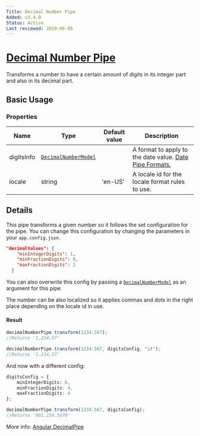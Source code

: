 ```yaml
---
Title: Decimal Number Pipe
Added: v3.4.0
Status: Active
Last reviewed: 2019-08-05
---
```


# [Decimal Number Pipe](../../../lib/core/src/lib/pipes/decimal-number.pipe.ts "Defined in decimal-number.pipe.ts")

Transforms a number to have a certain amount of digits in its integer part and also in its decimal part.

## Basic Usage

### Properties

| Name | Type | Default value | Description |
| ---- | ---- | ------------- | ----------- |
| digitsInfo | [`DecimalNumberModel`](../../../lib/core/src/lib/models/decimal-number.model.ts) |  | A format to apply to the date value. [Date Pipe Formats.](https://angular.io/api/common/DatePipe#custom-format-options) |
| locale | string | 'en-US' | A locale id for the locale format rules to use. |

## Details

This pipe transforms a given number so it follows the set configuration for the pipe. You can change this configuration by changing the parameters in your `app.config.json`.

```json
"decimalValues": {
    "minIntegerDigits": 1,
    "minFractionDigits": 0,
    "maxFractionDigits": 2
  }
```

You can also overwrite this config by passing a [`DecimalNumberModel`](../../../lib/core/src/lib/models/decimal-number.model.ts) as an argument for this pipe.

The number can be also localized so it applies commas and dots in the right place depending on the locale id in use.

#### Result

```ts
decimalNumberPipe.transform(1234.567);
//Returns '1,234.57'

decimalNumberPipe.transform(1234.567, digitsConfig, "it");
//Returns '1.234,57'
```

And now with a different config:

```ts
digitsConfig = {
    minIntegerDigits: 6,
    minFractionDigits: 4,
    maxFractionDigits: 4
};

decimalNumberPipe.transform(1234.567, digitsConfig);
//Returns '001,234.5670'
```

More info: [Angular DecimalPipe](https://angular.io/api/common/DecimalPipe)

